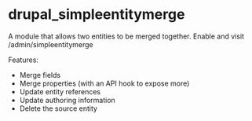 drupal_simpleentitymerge
========================

A module that allows two entities to be merged together. Enable and visit /admin/simpleentitymerge

Features:
- Merge fields
- Merge properties (with an API hook to expose more)
- Update entity references
- Update authoring information
- Delete the source entity
